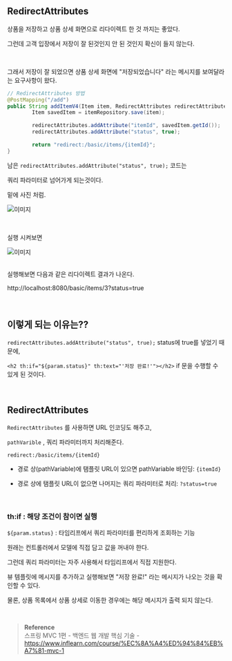 ## RedirectAttributes

상품을 저장하고 상품 상세 화면으로 리다이렉트 한 것 까지는 좋았다. 

그런데 고객 입장에서 저장이 잘 된것인지 안 된 것인지 확신이 들지 않는다. 

<br/>

그래서 저장이 잘 되었으면 상품 상세 화면에 "저장되었습니다" 라는 메시지를 보여달라는 
요구사항이 왔다.


```java
// RedirectAttributes 방법
@PostMapping("/add")
public String addItemV4(Item item, RedirectAttributes redirectAttributes) {
        Item savedItem = itemRepository.save(item);
       
        redirectAttributes.addAttribute("itemId", savedItem.getId());
        redirectAttributes.addAttribute("status", true);
       
        return "redirect:/basic/items/{itemId}";
}
```


남은 `redirectAttributes.addAttribute("status", true);` 코드는

쿼리 파라미터로 넘어가게 되는것이다. 

밑에 사진 처럼.

![이미지](/programming/img/서72.PNG)

<br/>

실행 시켜보면 

![이미지](/programming/img/서73.PNG)

<br/>실행해보면 다음과 같은 리다이렉트 결과가 나온다.

http://localhost:8080/basic/items/3?status=true

<br/>

## 이렇게 되는 이유는??

`redirectAttributes.addAttribute("status", true);` status에 true를 넣었기 때문에,

`<h2 th:if="${param.status}" th:text="'저장 완료!'"></h2>` if 문을 수행할 수 있게 된 것이다.

<br/>

## RedirectAttributes

`RedirectAttributes` 를 사용하면 URL 인코딩도 해주고, 

`pathVarible` , 쿼리 파라미터까지 처리해준다.

`redirect:/basic/items/{itemId}`

- 경로 상(pathVariable)에 탬플릿 URL이 있으면 pathVariable 바인딩: `{itemId}`

- 경로 상에 탬플릿 URL이 없으면 나머지는 쿼리 파라미터로 처리: `?status=true`

<br/>

### th:if : 해당 조건이 참이면 실행

`${param.status}` : 타임리프에서 쿼리 파라미터를 편리하게 조회하는 기능

원래는 컨트롤러에서 모델에 직접 담고 값을 꺼내야 한다.

그런데 쿼리 파라미터는 자주 사용해서 타임리프에서 직접 지원한다.

뷰 템플릿에 메시지를 추가하고 실행해보면 "저장 완료!" 라는 메시지가 나오는 것을 확인할 수 있다. 

물론, 상품 목록에서 상품 상세로 이동한 경우에는 해당 메시지가 출력 되지 않는다.


<br/>

>**Reference** <br/>스프링 MVC 1편 - 백엔드 웹 개발 핵심 기술 - https://www.inflearn.com/course/%EC%8A%A4%ED%94%84%EB%A7%81-mvc-1